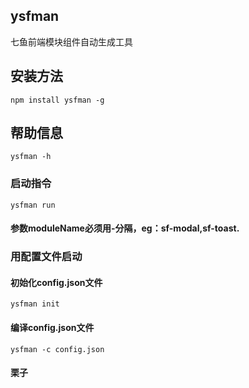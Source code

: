 ## ysfman
 七鱼前端模块组件自动生成工具
## 安装方法
```
npm install ysfman -g
```
## 帮助信息
```
ysfman -h
```
### 启动指令
```
ysfman run
```
#### 参数moduleName必须用-分隔，eg：sf-modal,sf-toast.
### 用配置文件启动
#### 初始化config.json文件
```
ysfman init
```
#### 编译config.json文件
```
ysfman -c config.json
```
#### 栗子
